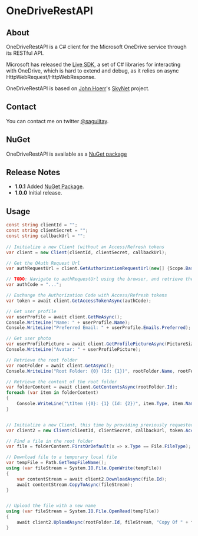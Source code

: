 # OneDriveRestAPI

## About

OneDriveRestAPI is a C# client for the Microsoft OneDrive service through its RESTful API.

Microsoft has released the [Live SDK](http://msdn.microsoft.com/en-US/live/ff621310 "Microsoft Live SDK"), a set of C# libraries for interacting with OneDrive, which is hard to extend and debug, as it relies on async HttpWebRequest/HttpWebResponse.

OneDriveRestAPI is based on [John Hoerr](https://twitter.com/johnhoerr)'s [SkyNet](https://github.com/jhoerr/SkyNet) project.

## Contact

You can contact me on twitter [@saguiitay](https://twitter.com/saguiitay).

## NuGet

OneDriveRestAPI is available as a [NuGet package](https://www.nuget.org/packages/OneDriveRestAPI)

## Release Notes

+ **1.0.1**   Added [NuGet Package](https://www.nuget.org/packages/OneDriveRestAPI).
+ **1.0.0**   Initial release.

## Usage

```csharp
const string clientId = "";
const string clientSecret = "";
const string callbackUrl = "";
            
// Initialize a new Client (without an Access/Refresh tokens
var client = new Client(clientId, clientSecret, callbackUrl);

// Get the OAuth Request Url
var authRequestUrl = client.GetAuthorizationRequestUrl(new[] {Scope.Basic, Scope.Signin, Scope.SkyDrive, Scope.SkyDriveUpdate});

// TODO: Navigate to authRequestUrl using the browser, and retrieve the Authorization Code from the response
var authCode = "...";

// Exchange the Authorization Code with Access/Refresh tokens
var token = await client.GetAccessTokenAsync(authCode);

// Get user profile
var userProfile = await client.GetMeAsync();
Console.WriteLine("Name: " + userProfile.Name);
Console.WriteLine("Preferred Email: " + userProfile.Emails.Preferred);

// Get user photo
var userProfilePicture = await client.GetProfilePictureAsync(PictureSize.Small);
Console.WriteLine("Avatar: " + userProfilePicture);

// Retrieve the root folder
var rootFolder = await client.GetAsync();
Console.WriteLine("Root Folder: {0} (Id: {1})", rootFolder.Name, rootFolder.Id);

// Retrieve the content of the root folder
var folderContent = await client.GetContentsAsync(rootFolder.Id);
foreach (var item in folderContent)
{
    Console.WriteLine("\tItem ({0}: {1} (Id: {2})", item.Type, item.Name, item.Id);
}


// Initialize a new Client, this time by providing previously requested Access/Refresh tokens
var client2 = new Client(clientId, clientSecret, callbackUrl, token.Access_Token, token.Refresh_Token);

// Find a file in the root folder
var file = folderContent.FirstOrDefault(x => x.Type == File.FileType);

// Download file to a temporary local file
var tempFile = Path.GetTempFileName();
using (var fileStream = System.IO.File.OpenWrite(tempFile))
{
    var contentStream = await client2.DownloadAsync(file.Id);
    await contentStream.CopyToAsync(fileStream);
}


// Upload the file with a new name
using (var fileStream = System.IO.File.OpenRead(tempFile))
{
    await client2.UploadAsync(rootFolder.Id, fileStream, "Copy Of " + file.Name);
}

```


